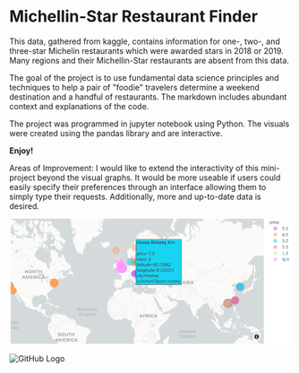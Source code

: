# Michellin-Star Restaurant Finder
This data, gathered from kaggle, contains information for one-, two-, and three-star Michelin restaurants which were awarded stars in 2018 or 2019. Many regions and their Michellin-Star restaurants are absent from this data. 

The goal of the project is to use fundamental data science principles and techniques to help a pair of "foodie" travelers determine a weekend destination and a handful of restaurants. The markdown includes abundant context and explanations of the code. 

The project was programmed in jupyter notebook using Python. The visuals were created using the pandas library and are interactive.

**Enjoy!**

Areas of Improvement: I would like to extend the interactivity of this mini-project beyond the visual graphs. It would be more useable if users could easily specify their preferences through an interface allowing them to simply type their requests. Additionally, more and up-to-date data is desired.

![alt text](https://github.com/WuSelina/Michellin-Star-Restaurant-Finder-/blob/master/Project%20visuals/1.PNG)

![GitHub Logo](/1.png)

